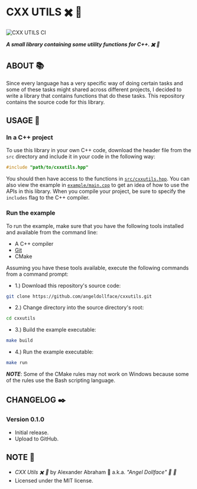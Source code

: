 # CXX UTILS :heavy_multiplication_x: :hammer:

![CXX UTILS CI](https://github.com/angeldollface/cxxutils/actions/workflows/main.yml/badge.svg)

***A small library containing some utility functions for C++. :heavy_multiplication_x: :hammer:***

## ABOUT :books:

Since every language has a very specific way of doing certain tasks and some of these tasks might shared across different projects, I decided to write a library that contains functions that do these tasks. This repository contains the source code for this library.

## USAGE :hammer:

### In a C++ project

To use this library in your own C++ code, download the header file from the `src` directory and include it in your code in the following way:

```C++
#include "path/to/cxxutils.hpp"
```

You should then have access to the functions in [`src/cxxutils.hpp`](src/cxxutils.hpp). You can also view the example in [`example/main.cpp`](example/main.cpp) to get an idea of how to use the APIs in this library.
When you compile your project, be sure to specify the `includes` flag to the C++ compiler.

### Run the example

To run the example, make sure that you have the following tools installed and available from the command line:

- A C++ compiler
- [Git](https://git-scm.org)
- CMake

Assuming you have these tools available, execute the following commands from a command prompt:

- 1.) Download this repository's source code:

```bash
git clone https://github.com/angeldollface/cxxutils.git
```

- 2.) Change directory into the source directory's root:

```bash
cd cxxutils
```

- 3.) Build the example executable:

```bash
make build
```

- 4.) Run the example executable:

```bash
make run
```

***NOTE***: Some of the CMake rules may not work on Windows because some of the rules use the Bash scripting language.

## CHANGELOG :black_nib:

### Version 0.1.0

- Initial release.
- Upload to GitHub.

## NOTE :scroll:

- *CXX Utils :heavy_multiplication_x: :hammer:* by Alexander Abraham :black_heart: a.k.a. *"Angel Dollface" :dolls: :ribbon:*
- Licensed under the MIT license.